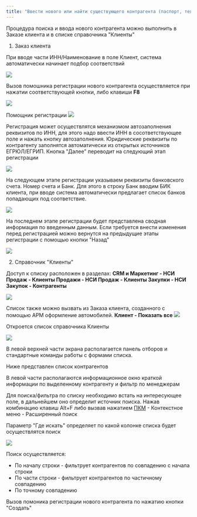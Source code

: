 ```yaml
---
title: "Ввести нового или найти существующего контрагента (паспорт, телефон) в 1С ERP"
---
```


Процедура поиска и ввода нового контрагента можно выполнить в Заказе клиента и в списке справочника "Клиенты"

1. Заказ клиента

При вводе части ИНН/Наименование в поле Клиент, система автоматически начинает подбор соответствий

![](ERP/_attach/Pasted%20image%2020230329124325.png)

Вызов помошника регистрации нового контрагента осуществляется при нажатии соответствующей кнопки, либо клавиши **F8**

![](ERP/_attach/Pasted%20image%2020230329124555.png)

Помощник регистрации
![](ERP/_attach/Pasted%20image%2020230328091719.png)

Регистрация может осуществлятся механизмом автозаполнения реквизитов по ИНН, для этого надо ввести ИНН в сосответствующее поле и нажать кнопку автозаполнения. Юридические реквизиты по контрагенту заполнятся автоматически из открытых источников ЕГРЮЛ/ЕГРИП.
Кнопка "Далее" переводит на следующий этап регистрации

![](ERP/_attach/Pasted%20image%2020230328091859.png)

На следующем этапе регистрации указываем реквизиты банковского счета. Номер счета и Банк.
Для этого в строку Банк вводим БИК клиента, при вводе система автоматически предлагает список банков попадающих под соответствие.

![](ERP/_attach/Pasted%20image%2020230328092722.png)

На последнем этапе регистрации будет представлена сводная информация по введенным данным.
Если требуется внести изменения перед регистрацией можно вернутся на предыдущие этапы регистрации с помощью кнопки "Назад"

![](ERP/_attach/Pasted%20image%2020230328092945.png)


2. Справочник "Клиенты"

Доступ к списку расположен в разделах:
**CRM и Маркетинг - НСИ Продаж - Клиенты
Продажи - НСИ Продаж - Клиенты
Закупки - НСИ Закупок - Контрагенты**

![](ERP/_attach/Pasted%20image%2020230320152227.png)

Список также можно вызвать из Заказа клиента, созданного с помощью АРМ оформление автомобилей. **Клиент - Показать все**
![](ERP/_attach/Pasted%20image%2020230320152524.png)

Откроется список справочника Клиенты

![](ERP/_attach/Pasted%20image%2020230320170226.png)

В левой верхней части экрана располагается панель отборов и стандартные команды работы с формами списка.

Ниже представлен список контрагентов

В левой части располагаются информационное окно краткой информации по выделенному контрагенту и фильтр по менеджерам

Для поиска/фильтра по списку необходимо встать на интересующее поле, в дальнейшем оно определит источник поиска.
Нажав комбинацию клавиш Alt+F либо вызвав нажатием [ПКМ](ERP/Управление%20продажами/Запчасти/ПКМ.md) - Контекстное меню - Расширенный поиск

Параметр "Где искать" определяет по какой колонке списка будет осуществлятся поиск

![](ERP/_attach/Pasted%20image%2020230327133826.png)

Поиск осуществляется:
- По началу строки - фильтрует контрагентов по совпадению с начала строки
- По части строки - фильтрует контрагентов по частичному совпадению
- По точному совпадению

Вызов помоника регистрации нового контрагента по нажатию кнопки "Создать"